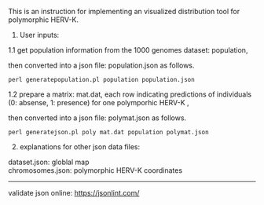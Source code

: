 This is an instruction for implementing an visualized distribution tool for polymorphic HERV-K. 

1. User inputs: 

1.1 get population information from the 1000 genomes dataset: population, 

then converted into a json file: population.json as follows.
```
perl generatepopulation.pl population population.json
```

1.2 prepare a matrix: mat.dat, each row indicating predictions of individuals (0: absense, 1: presence) for one polymporhic HERV-K ,

then converted into a json file: polymat.json as follows.
```
perl generatejson.pl poly mat.dat population polymat.json   
```

2. explanations for other json data files:

dataset.json:  globlal map  
chromosomes.json:  polymorphic HERV-K coordinates


-------------------------------

validate json online: https://jsonlint.com/
